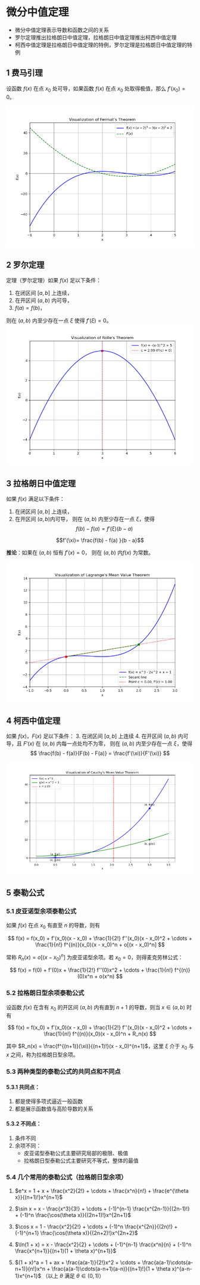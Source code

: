 # 微分中值定理

- 微分中值定理表示导数和函数之间的关系
- 罗尔定理推出拉格朗日中值定理，拉格朗日中值定理推出柯西中值定理
- 柯西中值定理是拉格朗日中值定理的特例，罗尔定理是拉格朗日中值定理的特例

## 1 费马引理

设函数 $f(x)$ 在点 $x_0$ 处可导，如果函数 $f(x)$ 在点 $x_0$ 处取得极值，那么 $f'(x_0) = 0$。

![](attachment/费马引理.png)


## 2 罗尔定理

定理（罗尔定理）如果 $f(x)$ 足以下条件：

1. 在闭区间 $[a, b]$ 上连续，
2. 在开区间 $(a, b)$ 内可导，
3. $f(a) = f(b)$，

则在 $(a, b)$ 内至少存在一点 $\xi$ 使得 $f'(\xi) = 0$。
![](attachment/罗尔定理.png)
## 3 拉格朗日中值定理

如果 $f(x)$ 满足以下条件：
1. 在闭区间 $[a, b]$ 上连续，
2. 在开区间 $(a, b)$内可导，
则在 $(a, b)$ 内至少存在一点 $\xi$，使得
$$f(b) - f(a) = f'(\xi)(b - a)$$

$$f'(\xi)= \frac{f(b) - f(a) }{b - a}$$

**推论**：如果在 $(a, b)$ 恒有 $f'(x) = 0$， 则在 $(a, b)$ 内$f(x)$ 为常数。

![](attachment/拉格朗日中值定理.png)

## 4 柯西中值定理
如果 $f(x)$，$F(x)$ 足以下条件： 
3. 在闭区间 $[a, b]$ 上连续
4. 在开区间 $(a, b)$ 内可导，且 $F'(x)$ 在 $(a, b)$ 内每一点处均不为零， 则在 $(a, b)$ 内至少存在一点 $\xi$，使得 $$ \frac{f(b) - f(a)}{F(b) - F(a)} = \frac{f'(\xi)}{F'(\xi)} $$

![](attachment/柯西中值定理.png)

## 5 泰勒公式

### 5.1 皮亚诺型余项泰勒公式

如果 $f(x)$ 在点 $x_0$ 有直至 $n$ 的导数，则有

$$ f(x) = f(x_0) + f'(x_0)(x - x_0) + \frac{1}{2!} f''(x_0)(x - x_0)^2 + \cdots + \frac{1}{n!} f^{(n)}(x_0)(x - x_0)^n + o[(x - x_0)^n] $$

常称 $R_n(x) = o[(x - x_0)^n]$ 为皮亚诺型余项。若 $x_0 = 0$，则得麦克劳林公式：

$$ f(x) = f(0) + f'(0)x + \frac{1}{2!} f''(0)x^2 + \cdots + \frac{1}{n!} f^{(n)}(0)x^n + o(x^n) $$

### 5.2 拉格朗日型余项泰勒公式

设函数 $f(x)$ 在含有 $x_0$ 的开区间 $(a, b)$ 内有直到 $n+1$ 的导数，则当 $x \in (a, b)$ 时有

$$ f(x) = f(x_0) + f'(x_0)(x - x_0) + \frac{1}{2!} f''(x_0)(x - x_0)^2 + \cdots + \frac{1}{n!} f^{(n)}(x_0)(x - x_0)^n + R_n(x) $$

其中 $R_n(x) = \frac{f^{(n+1)}(\xi)}{(n+1)!}(x - x_0)^{n+1}$，这里 $\xi$ 介于 $x_0$ 与 $x$ 之间，称为拉格朗日型余项。

### 5.3 两种类型的泰勒公式的共同点和不同点

#### 5.3.1 共同点：


1. 都是使得多项式逼近一般函数
2. 都是展示函数值与高阶导数的关系

#### 5.3.2 不同点：

1. 条件不同
2. 余项不同：
	- 皮亚诺型泰勒公式主要研究局部的极限、极值
	- 拉格朗日型泰勒公式主要研究不等式，整体的最值

### 5.4 几个常用的泰勒公式（拉格朗日型余项）


1. $e^x = 1 + x + \frac{x^2}{2!} + \cdots + \frac{x^n}{n!} + \frac{e^{\theta x}}{(n+1)!}x^{n+1}$


2. $\sin x = x - \frac{x^3}{3!} + \cdots + (-1)^{n-1} \frac{x^{2n-1}}{(2n-1)!} + (-1)^n \frac{\cos(\theta x)}{(2n+1)!}x^{2n+1}$

3. $\cos x = 1 - \frac{x^2}{2!} + \cdots + (-1)^n \frac{x^{2n}}{(2n)!} + (-1)^{n+1} \frac{\cos(\theta x)}{(2n+2)!}x^{2n+2}$

4. $\ln(1 + x) = x - \frac{x^2}{2} + \cdots + (-1)^{n-1} \frac{x^n}{n} + (-1)^n \frac{x^{n+1}}{(n+1)(1 + \theta x)^{n+1}}$

5. $(1 + x)^a = 1 + ax + \frac{a(a-1)}{2!}x^2 + \cdots + \frac{a(a-1)\cdots(a-n+1)}{n!}x^n + \frac{a(a-1)\cdots(a-n+1)(a-n)}{(n+1)!}(1 + \theta x)^{a-n-1}x^{n+1}$
（以上 $\theta$ 满足 $\theta \in (0, 1)$）


